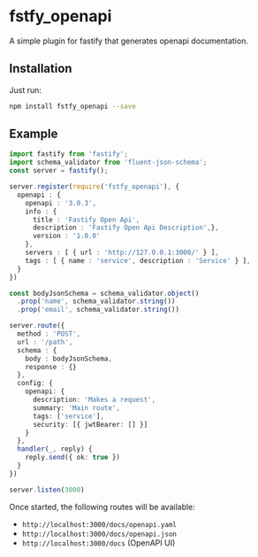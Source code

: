 # fstfy_openapi

A simple plugin for fastify that generates openapi documentation.

## Installation

Just run:

```bash
npm install fstfy_openapi --save
```

## Example

```ts
import fastify from 'fastify';
import schema_validator from 'fluent-json-schema';
const server = fastify();

server.register(require('fstfy_openapi'), {
  openapi : {
    openapi : '3.0.3',
    info : {
      title : 'Fastify Open Api',
      description : 'Fastify Open Api Description',},
      version : '1.0.0'
    },
    servers : [ { url : 'http://127.0.0.1:3000/' } ],
    tags : [ { name : 'service', description : 'Service' } ],
  }
})

const bodyJsonSchema = schema_validator.object()
  .prop('name', schema_validator.string())
  .prop('email', schema_validator.string())

server.route({
  method : 'POST',
  url : '/path',
  schema : {
    body : bodyJsonSchema,
    response : {}
  },
  config: {
    openapi: {
      description: 'Makes a request',
      summary: 'Main route',
      tags: ['service'],
      security: [{ jwtBearer: [] }]
    }
  },
  handler(_, reply) {
    reply.send({ ok: true })
  }
})

server.listen(3000)
```

Once started, the following routes will be available:

- `http://localhost:3000/docs/openapi.yaml`
- `http://localhost:3000/docs/openapi.json`
- `http://localhost:3000/docs` (OpenAPI UI)


